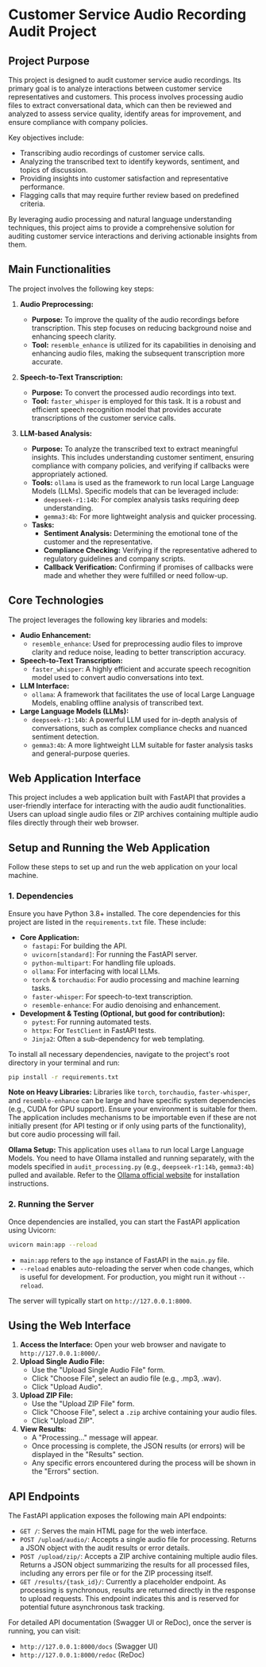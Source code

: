 # Customer Service Audio Recording Audit Project

## Project Purpose

This project is designed to audit customer service audio recordings. Its primary goal is to analyze interactions between customer service representatives and customers. This process involves processing audio files to extract conversational data, which can then be reviewed and analyzed to assess service quality, identify areas for improvement, and ensure compliance with company policies.

Key objectives include:
- Transcribing audio recordings of customer service calls.
- Analyzing the transcribed text to identify keywords, sentiment, and topics of discussion.
- Providing insights into customer satisfaction and representative performance.
- Flagging calls that may require further review based on predefined criteria.

By leveraging audio processing and natural language understanding techniques, this project aims to provide a comprehensive solution for auditing customer service interactions and deriving actionable insights from them.

## Main Functionalities

The project involves the following key steps:

1.  **Audio Preprocessing:**
    *   **Purpose:** To improve the quality of the audio recordings before transcription. This step focuses on reducing background noise and enhancing speech clarity.
    *   **Tool:** `resemble_enhance` is utilized for its capabilities in denoising and enhancing audio files, making the subsequent transcription more accurate.

2.  **Speech-to-Text Transcription:**
    *   **Purpose:** To convert the processed audio recordings into text.
    *   **Tool:** `faster_whisper` is employed for this task. It is a robust and efficient speech recognition model that provides accurate transcriptions of the customer service calls.

3.  **LLM-based Analysis:**
    *   **Purpose:** To analyze the transcribed text to extract meaningful insights. This includes understanding customer sentiment, ensuring compliance with company policies, and verifying if callbacks were appropriately actioned.
    *   **Tools:** `ollama` is used as the framework to run local Large Language Models (LLMs). Specific models that can be leveraged include:
        *   `deepseek-r1:14b`: For complex analysis tasks requiring deep understanding.
        *   `gemma3:4b`: For more lightweight analysis and quicker processing.
    *   **Tasks:**
        *   **Sentiment Analysis:** Determining the emotional tone of the customer and the representative.
        *   **Compliance Checking:** Verifying if the representative adhered to regulatory guidelines and company scripts.
        *   **Callback Verification:** Confirming if promises of callbacks were made and whether they were fulfilled or need follow-up.

## Core Technologies

The project leverages the following key libraries and models:

*   **Audio Enhancement:**
    *   `resemble_enhance`: Used for preprocessing audio files to improve clarity and reduce noise, leading to better transcription accuracy.
*   **Speech-to-Text Transcription:**
    *   `faster_whisper`: A highly efficient and accurate speech recognition model used to convert audio conversations into text.
*   **LLM Interface:**
    *   `ollama`: A framework that facilitates the use of local Large Language Models, enabling offline analysis of transcribed text.
*   **Large Language Models (LLMs):**
    *   `deepseek-r1:14b`: A powerful LLM used for in-depth analysis of conversations, such as complex compliance checks and nuanced sentiment detection.
    *   `gemma3:4b`: A more lightweight LLM suitable for faster analysis tasks and general-purpose queries.

## Web Application Interface

This project includes a web application built with FastAPI that provides a user-friendly interface for interacting with the audio audit functionalities. Users can upload single audio files or ZIP archives containing multiple audio files directly through their web browser.

## Setup and Running the Web Application

Follow these steps to set up and run the web application on your local machine.

### 1. Dependencies

Ensure you have Python 3.8+ installed. The core dependencies for this project are listed in the `requirements.txt` file. These include:

*   **Core Application:**
    *   `fastapi`: For building the API.
    *   `uvicorn[standard]`: For running the FastAPI server.
    *   `python-multipart`: For handling file uploads.
    *   `ollama`: For interfacing with local LLMs.
    *   `torch` & `torchaudio`: For audio processing and machine learning tasks.
    *   `faster-whisper`: For speech-to-text transcription.
    *   `resemble-enhance`: For audio denoising and enhancement.
*   **Development & Testing (Optional, but good for contribution):**
    *   `pytest`: For running automated tests.
    *   `httpx`: For `TestClient` in FastAPI tests.
    *   `Jinja2`: Often a sub-dependency for web templating.

To install all necessary dependencies, navigate to the project's root directory in your terminal and run:
```bash
pip install -r requirements.txt
```

**Note on Heavy Libraries:** Libraries like `torch`, `torchaudio`, `faster-whisper`, and `resemble-enhance` can be large and have specific system dependencies (e.g., CUDA for GPU support). Ensure your environment is suitable for them. The application includes mechanisms to be importable even if these are not initially present (for API testing or if only using parts of the functionality), but core audio processing will fail.

**Ollama Setup:** This application uses `ollama` to run local Large Language Models. You need to have Ollama installed and running separately, with the models specified in `audit_processing.py` (e.g., `deepseek-r1:14b`, `gemma3:4b`) pulled and available. Refer to the [Ollama official website](https://ollama.com/) for installation instructions.

### 2. Running the Server

Once dependencies are installed, you can start the FastAPI application using Uvicorn:

```bash
uvicorn main:app --reload
```

*   `main:app` refers to the `app` instance of FastAPI in the `main.py` file.
*   `--reload` enables auto-reloading the server when code changes, which is useful for development. For production, you might run it without `--reload`.

The server will typically start on `http://127.0.0.1:8000`.

## Using the Web Interface

1.  **Access the Interface:** Open your web browser and navigate to `http://127.0.0.1:8000/`.
2.  **Upload Single Audio File:**
    *   Use the "Upload Single Audio File" form.
    *   Click "Choose File", select an audio file (e.g., .mp3, .wav).
    *   Click "Upload Audio".
3.  **Upload ZIP File:**
    *   Use the "Upload ZIP File" form.
    *   Click "Choose File", select a `.zip` archive containing your audio files.
    *   Click "Upload ZIP".
4.  **View Results:**
    *   A "Processing..." message will appear.
    *   Once processing is complete, the JSON results (or errors) will be displayed in the "Results" section.
    *   Any specific errors encountered during the process will be shown in the "Errors" section.

## API Endpoints

The FastAPI application exposes the following main API endpoints:

*   `GET /`: Serves the main HTML page for the web interface.
*   `POST /upload/audio/`: Accepts a single audio file for processing. Returns a JSON object with the audit results or error details.
*   `POST /upload/zip/`: Accepts a ZIP archive containing multiple audio files. Returns a JSON object summarizing the results for all processed files, including any errors per file or for the ZIP processing itself.
*   `GET /results/{task_id}/`: Currently a placeholder endpoint. As processing is synchronous, results are returned directly in the response to upload requests. This endpoint indicates this and is reserved for potential future asynchronous task tracking.

For detailed API documentation (Swagger UI or ReDoc), once the server is running, you can visit:
*   `http://127.0.0.1:8000/docs` (Swagger UI)
*   `http://127.0.0.1:8000/redoc` (ReDoc)
